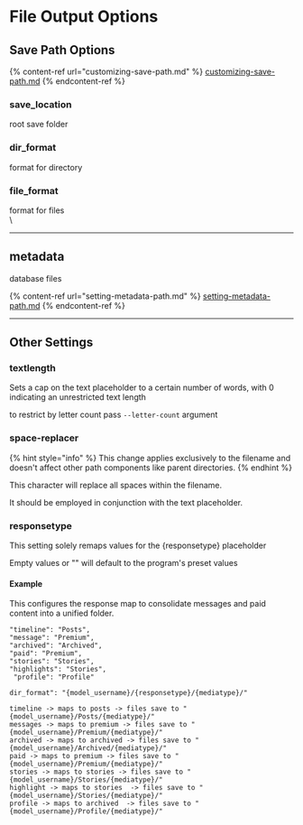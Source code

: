 # File Output Options

## Save Path Options

{% content-ref url="customizing-save-path.md" %}
[customizing-save-path.md](customizing-save-path.md)
{% endcontent-ref %}

### save\_location

root save folder

### dir\_format

format for directory

### file\_format

format for files\
\


***

## metadata

database files

{% content-ref url="setting-metadata-path.md" %}
[setting-metadata-path.md](setting-metadata-path.md)
{% endcontent-ref %}



***

## Other Settings

### textlength

Sets a cap on the text placeholder to a certain number of words, with 0 indicating an unrestricted text length

to restrict by letter count pass `--letter-count` argument

### space-replacer

{% hint style="info" %}
&#x20;This change applies exclusively to the filename and doesn't affect other path components like parent directories.
{% endhint %}

This character will replace all spaces within the filename.

It should be employed in conjunction with the text placeholder.



### responsetype

This setting solely remaps values for the {responsetype} placeholder

Empty values or "" will default to the program's preset values

#### Example

This configures the response map to consolidate messages and paid content into a unified folder.

```
"timeline": "Posts",
"message": "Premium",
"archived": "Archived",
"paid": "Premium",
"stories": "Stories",
"highlights": "Stories",
 "profile": "Profile"
```

```
dir_format": "{model_username}/{responsetype}/{mediatype}/"
```

```
timeline -> maps to posts -> files save to "{model_username}/Posts/{mediatype}/"
messages -> maps to premium -> files save to "{model_username}/Premium/{mediatype}/"
archived -> maps to archived -> files save to "{model_username}/Archived/{mediatype}/"
paid -> maps to premium -> files save to "{model_username}/Premium/{mediatype}/"
stories -> maps to stories -> files save to "{model_username}/Stories/{mediatype}/"
highlight -> maps to stories  -> files save to "{model_username}/Stories/{mediatype}/"
profile -> maps to archived  -> files save to "{model_username}/Profile/{mediatype}/"
```

##
